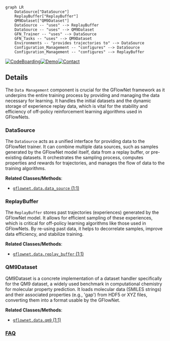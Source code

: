 ```mermaid
graph LR
    DataSource["DataSource"]
    ReplayBuffer["ReplayBuffer"]
    QM9Dataset["QM9Dataset"]
    DataSource -- "uses" --> ReplayBuffer
    DataSource -- "uses" --> QM9Dataset
    GFN_Trainer -- "uses" --> DataSource
    GFN_Tasks -- "uses" --> QM9Dataset
    Environments -- "provides trajectories to" --> DataSource
    Configuration_Management -- "configures" --> DataSource
    Configuration_Management -- "configures" --> ReplayBuffer
```

[![CodeBoarding](https://img.shields.io/badge/Generated%20by-CodeBoarding-9cf?style=flat-square)](https://github.com/CodeBoarding/CodeBoarding)[![Demo](https://img.shields.io/badge/Try%20our-Demo-blue?style=flat-square)](https://www.codeboarding.org/demo)[![Contact](https://img.shields.io/badge/Contact%20us%20-%20contact@codeboarding.org-lightgrey?style=flat-square)](mailto:contact@codeboarding.org)

## Details

The `Data Management` component is crucial for the GFlowNet framework as it underpins the entire training process by providing and managing the data necessary for learning. It handles the initial datasets and the dynamic storage of experience replay data, which is vital for the stability and efficiency of off-policy reinforcement learning algorithms used in GFlowNets.

### DataSource
The `DataSource` acts as a unified interface for providing data to the GFlowNet trainer. It can combine multiple data sources, such as samples generated by the GFlowNet model itself, data from a replay buffer, or pre-existing datasets. It orchestrates the sampling process, computes properties and rewards for trajectories, and manages the flow of data to the training algorithms.


**Related Classes/Methods**:

- <a href="https://github.com/recursionpharma/gflownet/blob/trunk/src/gflownet/data/data_source.py#L1-L1" target="_blank" rel="noopener noreferrer">`gflownet.data.data_source` (1:1)</a>


### ReplayBuffer
The `ReplayBuffer` stores past trajectories (experiences) generated by the GFlowNet model. It allows for efficient sampling of these experiences, which is critical for off-policy learning algorithms like those used in GFlowNets. By re-using past data, it helps to decorrelate samples, improve data efficiency, and stabilize training.


**Related Classes/Methods**:

- <a href="https://github.com/recursionpharma/gflownet/blob/trunk/src/gflownet/data/replay_buffer.py#L1-L1" target="_blank" rel="noopener noreferrer">`gflownet.data.replay_buffer` (1:1)</a>


### QM9Dataset
QM9Dataset is a concrete implementation of a dataset handler specifically for the QM9 dataset, a widely used benchmark in computational chemistry for molecular property prediction. It loads molecular data (SMILES strings) and their associated properties (e.g., 'gap') from HDF5 or XYZ files, converting them into a format usable by the GFlowNet.


**Related Classes/Methods**:

- <a href="https://github.com/recursionpharma/gflownet/blob/trunk/src/gflownet/data/qm9.py#L1-L1" target="_blank" rel="noopener noreferrer">`gflownet.data.qm9` (1:1)</a>




### [FAQ](https://github.com/CodeBoarding/GeneratedOnBoardings/tree/main?tab=readme-ov-file#faq)